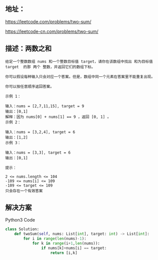 ## 地址：

https://leetcode.com/problems/two-sum/

https://leetcode-cn.com/problems/two-sum/



## 描述：两数之和

```
给定一个整数数组 nums 和一个整数目标值 target，请你在该数组中找出 和为目标值 target  的那 两个 整数，并返回它们的数组下标。

你可以假设每种输入只会对应一个答案。但是，数组中同一个元素在答案里不能重复出现。

你可以按任意顺序返回答案。

示例 1：

输入：nums = [2,7,11,15], target = 9
输出：[0,1]
解释：因为 nums[0] + nums[1] == 9 ，返回 [0, 1] 。
示例 2：

输入：nums = [3,2,4], target = 6
输出：[1,2]
示例 3：

输入：nums = [3,3], target = 6
输出：[0,1]

提示：

2 <= nums.length <= 104
-109 <= nums[i] <= 109
-109 <= target <= 109
只会存在一个有效答案

```

## 解决方案

Python3 Code

```python
class Solution:
    def twoSum(self, nums: List[int], target: int) -> List[int]:
        for i in range(len(nums)-1):
            for k in range(i+1,len(nums)):
                if nums[k]+nums[i] == target:
                    return [i,k]
```

